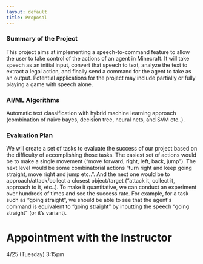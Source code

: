 ```yaml
---
layout: default
title: Proposal
---
```


### Summary of the Project

This project aims at implementing a speech-to-command feature to allow the user to take control of the actions of an agent in Minecraft. It will take speech as an initial input, convert that speech to text, analyze the text to extract a legal action, and finally send a command for the agent to take as an output. Potential applications for the project may include partially or fully playing a game with speech alone.

### AI/ML Algorithms

Automatic text classification with hybrid machine learning approach (combination of naive bayes, decision tree, neural nets, and SVM etc..).

### Evaluation Plan

We will create a set of tasks to evaluate the success of our project based on the difficulty of accomplishing those tasks. The easiest set of actions would be to make a single movement (“move forward, right, left, back, jump”). The next level would be some combinatorial actions “turn right and keep going straight, move right and jump etc..”. And the next one would be to approach/attack/collect a closest object/target (“attack it, collect it, approach to it, etc..). To make it quantitative, we can conduct an experiment over hundreds of times and see the success rate. For example, for a task such as “going straight”, we should be able to see that the agent's command is equivalent to “going straight” by inputting the speech “going straight" (or it’s variant).

# Appointment with the Instructor

4/25 (Tuesday) 3:15pm
